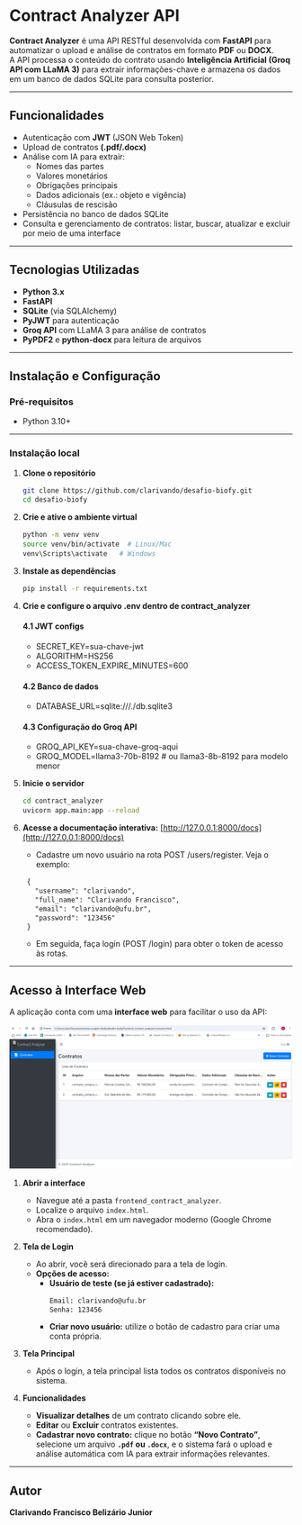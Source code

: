 
# Contract Analyzer API

**Contract Analyzer** é uma API RESTful desenvolvida com **FastAPI** para automatizar o upload e análise de contratos em formato **PDF** ou **DOCX**.  
A API processa o conteúdo do contrato usando **Inteligência Artificial (Groq API com LLaMA 3)** para extrair informações-chave e armazena os dados em um banco de dados SQLite para consulta posterior.

---

## Funcionalidades

- Autenticação com **JWT** (JSON Web Token)
- Upload de contratos **(.pdf/.docx)**
- Análise com IA para extrair:
  - Nomes das partes
  - Valores monetários
  - Obrigações principais
  - Dados adicionais (ex.: objeto e vigência)
  - Cláusulas de rescisão
- Persistência no banco de dados SQLite
- Consulta e gerenciamento de contratos: listar, buscar, atualizar e excluir por meio de uma interface

---

## Tecnologias Utilizadas

- **Python 3.x**
- **FastAPI**
- **SQLite** (via SQLAlchemy)
- **PyJWT** para autenticação
- **Groq API** com LLaMA 3 para análise de contratos
- **PyPDF2** e **python-docx** para leitura de arquivos

---

## Instalação e Configuração

### Pré-requisitos

- Python 3.10+  

---

### Instalação local

1. **Clone o repositório**
   ```bash
   git clone https://github.com/clarivando/desafio-biofy.git
   cd desafio-biofy
   ```

2. **Crie e ative o ambiente virtual**
   ```bash
   python -m venv venv
   source venv/bin/activate  # Linux/Mac
   venv\Scripts\activate   # Windows
   ```

3. **Instale as dependências**
   ```bash
   pip install -r requirements.txt
   ```

4. **Crie e configure o arquivo .env dentro de contract_analyzer**
   #### 4.1 JWT configs
   - SECRET_KEY=sua-chave-jwt
   - ALGORITHM=HS256
   - ACCESS_TOKEN_EXPIRE_MINUTES=600

   #### 4.2 Banco de dados
   - DATABASE_URL=sqlite:///./db.sqlite3

   #### 4.3 Configuração do Groq API
   - GROQ_API_KEY=sua-chave-groq-aqui
   - GROQ_MODEL=llama3-70b-8192  # ou llama3-8b-8192 para modelo menor

5. **Inicie o servidor**
   ```bash
   cd contract_analyzer
   uvicorn app.main:app --reload
   ```

6. **Acesse a documentação interativa:**
   [http://127.0.0.1:8000/docs](http://127.0.0.1:8000/docs)
   - Cadastre um novo usuário na rota POST /users/register. Veja o exemplo:
   ```
    {
      "username": "clarivando",
      "full_name": "Clarivando Francisco",
      "email": "clarivando@ufu.br",
      "password": "123456"
    }
   ```
   - Em seguida, faça login (POST /login) para obter o token de acesso às rotas.

---

## Acesso à Interface Web

A aplicação conta com uma **interface web** para facilitar o uso da API:  

![Exemplo de Interface](tela_principal_interface.png)


1. **Abrir a interface**
   - Navegue até a pasta `frontend_contract_analyzer`.
   - Localize o arquivo `index.html`.
   - Abra o `index.html` em um navegador moderno (Google Chrome recomendado).

2. **Tela de Login**
   - Ao abrir, você será direcionado para a tela de login.
   - **Opções de acesso:**
     - **Usuário de teste (se já estiver cadastrado):**
       ```
       Email: clarivando@ufu.br
       Senha: 123456
       ```
     - **Criar novo usuário:** utilize o botão de cadastro para criar uma conta própria.

3. **Tela Principal**
   - Após o login, a tela principal lista todos os contratos disponíveis no sistema.

4. **Funcionalidades**
   - **Visualizar detalhes** de um contrato clicando sobre ele.
   - **Editar** ou **Excluir** contratos existentes.
   - **Cadastrar novo contrato:** clique no botão **“Novo Contrato”**, selecione um arquivo **`.pdf` ou `.docx`**, e o sistema fará o upload e análise automática com IA para extrair informações relevantes.

---

## Autor

**Clarivando Francisco Belizário Junior**
